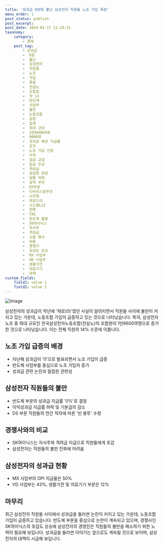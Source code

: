 ```yaml
---
title: '성과급 0원에 뿔난 삼성전자 직원들 노조 가입 폭증'
menu_order: 1
post_status: publish
post_excerpt: 
post_date: 2024-02-17 11:29:21
taxonomy:
    category:
        - 경제
    post_tag:
        - 성과급
        -  0원
        -  뿔난
        -  삼성전자
        -  직원들
        -  노조
        -  가입
        -  폭증
        -  전삼노
        -  조합원
        -  약 14
        -  반도체
        -  사업부
        -  불만
        -  노동조합
        -  급증
        -  업계
        -  최대 규모
        -  1만6600여명
        -  9000명
        -  성과급 예상 지급률
        -  공지
        -  노조 가입 인증
        -  사측
        -  임금 교섭
        -  임금 인상
        -  격려금
        -  밀접한 관련
        -  업황 악화
        -  실적 부진
        -  DS부문
        -  디바이스솔루션
        -  나우톡
        -  파운드리
        -  시스템LSI
        -  연봉
        -  TAI
        -  반도체 불황
        -  SK하이닉스
        -  자사주
        -  격려금
        -  소통 행사
        -  위톡
        -  경쟁사
        -  호감도 상승
        -  MX 사업부
        -  VD 사업부
        -  생활가전
        -  의료기기
        -  대책
custom_fields:
    field1: value 1
    field2: value 2
---
```


![Image](https://imgnews.pstatic.net/image/015/2024/02/11/0004947181_001_20240211154203612.jpg?type=w647)

삼성전자의 성과급이 작년에 '제로(0)'였던 사실이 알려지면서 직원들 사이에 불만이 커지고 있는 가운데, 노동조합 가입이 급증하고 있는 것으로 나타났습니다. 특히, 삼성전자 노조 중 최대 규모인 전국삼성전자노동조합(전삼노)의 조합원이 1만6600여명으로 증가한 것으로 나타났습니다. 이는 전체 직원의 14% 수준에 이릅니다.
## 노조 가입 급증의 배경
- 지난해 성과급이 '0'으로 발표되면서 노조 가입이 급증
- 반도체 사업부를 중심으로 노조 가입자 증가
- 성과급 관련 논란과 밀접한 관련성
## 삼성전자 직원들의 불만
- 반도체 부문의 성과급 지급률 '0%'로 결정
- 이익성과급 지급률 하락 및 기본급의 감소
- DS 부문 직원들의 연간 적자에 따른 '빈 봉투' 수령
## 경쟁사와의 비교
- SK하이닉스는 자사주와 격려금 지급으로 직원들에게 호감
- 삼성전자는 직원들의 불만 진화에 어려움
## 삼성전자의 성과급 현황
- MX 사업부의 OPI 지급율은 50%
- VD 사업부는 43%, 생활가전 및 의료기기 부문은 12%
## 마무리
최근 삼성전자 직원들 사이에서 성과급을 둘러싼 논란이 커지고 있는 가운데, 노동조합 가입이 급증하고 있습니다. 반도체 부문을 중심으로 논란이 계속되고 있으며, 경쟁사인 SK하이닉스의 호감도 상승에 삼성전자의 경영진은 직원들의 불만을 해소하기 위한 노력이 필요해 보입니다. 성과급을 둘러싼 이야기는 앞으로도 계속될 것으로 보이며, 삼성전자의 대책이 시급해 보입니다.
